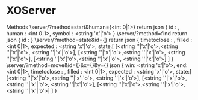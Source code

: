 # XOServer
Methods
\\server/?method=start&human={<int 0|1>} 
return json {
  id : <int>, 
  human : <int 0|1>, 
  symbol : <string 'x'|'o'>
}
\\server/?method=find 
return json {
  id : <int>
 }
\\server/?method=state&id={<int>} 
return json {
timetoclose : <int>, 
filled : <int 0|1>,
expected : <string 'x'|'o'>, 
state:[
    [<string ''|'x'|'o'>,<string ''|'x'|'o'>, <string ''|'x'|'o'>],
    [<string ''|'x'|'o'>,<string ''|'x'|'o'>, <string ''|'x'|'o'>],
    [<string ''|'x'|'o'>,<string ''|'x'|'o'>, <string ''|'x'|'o'>]
  ]
}
\\server/?method=move&id={<int>}&x={<int>}&y={<int>}
json {
win: <string 'x'|'o'>,
end: <int 0|1>,
timetoclose : <int>, 
filled : <int 0|1>,
expected : <string 'x'|'o'>, 
state:[
    [<string ''|'x'|'o'>,<string ''|'x'|'o'>, <string ''|'x'|'o'>],
    [<string ''|'x'|'o'>,<string ''|'x'|'o'>, <string ''|'x'|'o'>],
    [<string ''|'x'|'o'>,<string ''|'x'|'o'>, <string ''|'x'|'o'>]
  ]
}
